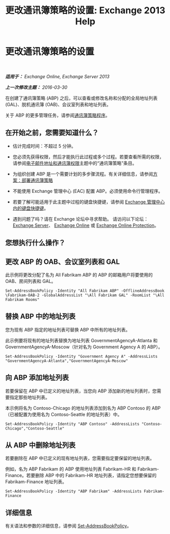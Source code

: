 ﻿---
title: '更改通讯簿策略的设置: Exchange 2013 Help'
TOCTitle: 更改通讯簿策略的设置
ms:assetid: ba1ca350-71c2-4c60-a612-33bfa9320b5e
ms:mtpsurl: https://technet.microsoft.com/zh-cn/library/Hh529941(v=EXCHG.150)
ms:contentKeyID: 50491421
ms.date: 01/11/2018
mtps_version: v=EXCHG.150
ms.translationtype: HT
---

# 更改通讯簿策略的设置

 

_**适用于：** Exchange Online, Exchange Server 2013_

_**上一次修改主题：** 2016-03-30_

在创建了通讯簿策略 (ABP) 之后，可以查看或修改名称和分配的全局地址列表 (GAL)、脱机通讯簿 (OAB)、会议室列表和地址列表。

关于 ABP 的更多管理任务，请参阅[通讯簿策略程序](address-book-policy-procedures-exchange-2013-help.md)。

## 在开始之前，您需要知道什么？

  - 估计完成时间：不超过 5 分钟。

  - 您必须先获得权限，然后才能执行此过程或多个过程。若要查看所需的权限，请参阅[电子邮件地址和通讯簿权限](email-address-and-address-book-permissions-exchange-2013-help.md)主题中的“通讯簿策略”条目。

  - 为组织创建 ABP 是一个需要计划的多步骤流程。有关详细信息，请参阅[方案：部署通讯簿策略](scenario-deploying-address-book-policies-exchange-2013-help.md)

  - 不能使用 Exchange 管理中心 (EAC) 配置 ABP。必须使用命令行管理程序。

  - 若要了解可能适用于此主题中过程的键盘快捷键，请参阅 [Exchange 管理中心内的键盘快捷键](keyboard-shortcuts-in-the-exchange-admin-center-exchange-online-protection-help.md)。

  - 遇到问题了吗？请在 Exchange 论坛中寻求帮助。 请访问以下论坛：[Exchange Server](https://go.microsoft.com/fwlink/p/?linkid=60612)、 [Exchange Online](https://go.microsoft.com/fwlink/p/?linkid=267542) 或 [Exchange Online Protection](https://go.microsoft.com/fwlink/p/?linkid=285351)。

## 您想执行什么操作？

## 更改 ABP 的 OAB、会议室列表和 GAL

此示例将更改分配了名为 All Fabrikam ABP 的 ABP 的邮箱用户将要使用的 OAB、房间列表和 GAL。

    Set-AddressBookPolicy -Identity "All Fabrikam ABP" -OfflineAddressBook \Fabrikam-OAB-2 -GlobalAddressList "\All Fabrikam GAL" -RoomList "\All Fabrikam Rooms"

## 替换 ABP 中的地址列表

您为现有 ABP 指定的地址列表可替换 ABP 中所有的地址列表。

此示例要将现有的地址列表替换为地址列表 GovernmentAgencyA-Atlanta 和 GovernmentAgencyA-Moscow（针对名为 Government Agency A 的 ABP）。

    Set-AddressBookPolicy -Identity "Government Agency A" -AddressLists "GovernmentAgencyA-Atlanta","GovernmentAgencyA-Moscow"

## 向 ABP 添加地址列表

若要保留在 ABP 中已定义的地址列表，当您向 ABP 添加新的地址列表时，您需要指定那些地址列表。

本示例将名为 Contoso-Chicago 的地址列表添加到名为 ABP Contoso 的 ABP（已被配置为使用名为 Contoso-Seattle 的地址列表）中。

    Set-AddressBookPolicy -Identity "ABP Contoso" -AddressLists "Contoso-Chicago","Contoso-Seattle"

## 从 ABP 中删除地址列表

若要删除在 ABP 中已定义的现有地址列表，您需要指定要保留的地址列表。

例如，名为 ABP Fabrikam 的 ABP 使用地址列表 Fabrikam-HR 和 Fabrikam-Finance。若要删除 ABP 中的 Fabrikam-HR 地址列表，请指定您想要保留的 Fabrikam-Finance 地址列表。

    Set-AddressBookPolicy -Identity "ABP Fabrikam" -AddressLists Fabrikam-Finance

## 详细信息

有关语法和参数的详细信息，请参阅 [Set-AddressBookPolicy](https://technet.microsoft.com/zh-cn/library/hh529945\(v=exchg.150\))。

